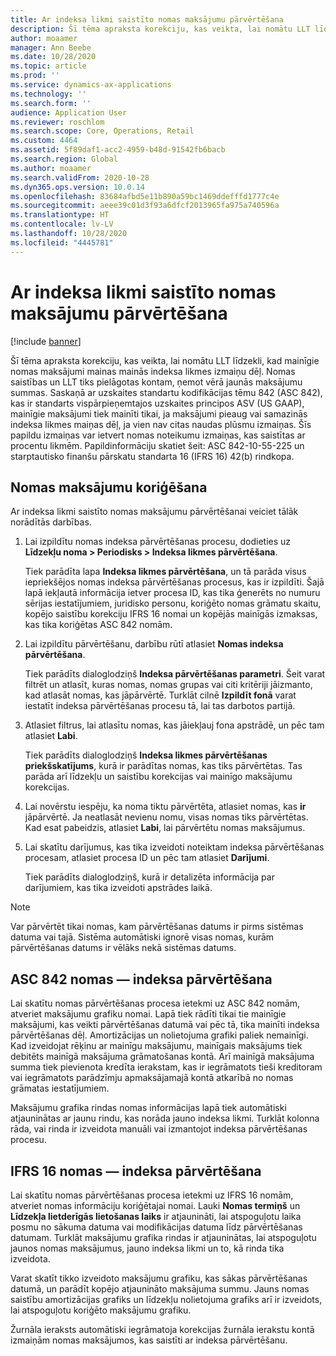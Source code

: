 ```yaml
---
title: Ar indeksa likmi saistīto nomas maksājumu pārvērtēšana
description: Šī tēma apraksta korekciju, kas veikta, lai nomātu LLT līdzekli, kad mainīgie nomas maksājumi mainas mainās indeksa likmes izmaiņu dēļ.
author: moaamer
manager: Ann Beebe
ms.date: 10/28/2020
ms.topic: article
ms.prod: ''
ms.service: dynamics-ax-applications
ms.technology: ''
ms.search.form: ''
audience: Application User
ms.reviewer: roschlom
ms.search.scope: Core, Operations, Retail
ms.custom: 4464
ms.assetid: 5f89daf1-acc2-4959-b48d-91542fb6bacb
ms.search.region: Global
ms.author: moaamer
ms.search.validFrom: 2020-10-28
ms.dyn365.ops.version: 10.0.14
ms.openlocfilehash: 83684afbd5e11b890a59bc1469ddefffd1777c4e
ms.sourcegitcommit: aeee39c01d3f93a6dfcf2013965fa975a740596a
ms.translationtype: HT
ms.contentlocale: lv-LV
ms.lasthandoff: 10/28/2020
ms.locfileid: "4445781"
---
```

# <a name="revalue-lease-payments-that-are-linked-to-an-index-rate"></a>Ar indeksa likmi saistīto nomas maksājumu pārvērtēšana

[!include [banner](../includes/banner.md)]

Šī tēma apraksta korekciju, kas veikta, lai nomātu LLT līdzekli, kad mainīgie nomas maksājumi mainas mainās indeksa likmes izmaiņu dēļ. Nomas saistības un LLT tiks pielāgotas kontam, ņemot vērā jaunās maksājumu summas. Saskaņā ar uzskaites standartu kodifikācijas tēmu 842 (ASC 842), kas ir standarts vispārpieņemtajos uzskaites principos ASV (US GAAP), mainīgie maksājumi tiek mainīti tikai, ja maksājumi pieaug vai samazinās indeksa likmes maiņas dēļ, ja vien nav citas naudas plūsmu izmaiņas. Šīs papildu izmaiņas var ietvert nomas noteikumu izmaiņas, kas saistītas ar procentu likmēm. Papildinformāciju skatiet šeit: ASC 842-10-55-225 un starptautisko finanšu pārskatu standarta 16 (IFRS 16) 42(b) rindkopa.

## <a name="adjust-lease-payments"></a>Nomas maksājumu koriģēšana

Ar indeksa likmi saistīto nomas maksājumu pārvērtēšanai veiciet tālāk norādītās darbības.

1. Lai izpildītu nomas indeksa pārvērtēšanas procesu, dodieties uz **Līdzekļu noma \> Periodisks \> Indeksa likmes pārvērtēšana**.

    Tiek parādīta lapa **Indeksa likmes pārvērtēšana**, un tā parāda visus iepriekšējos nomas indeksa pārvērtēšanas procesus, kas ir izpildīti. Šajā lapā iekļautā informācija ietver procesa ID, kas tika ģenerēts no numuru sērijas iestatījumiem, juridisko personu, koriģēto nomas grāmatu skaitu, kopējo saistību korekciju IFRS 16 nomai un kopējās mainīgās izmaksas, kas tika koriģētas ASC 842 nomām.

2. Lai izpildītu pārvērtēšanu, darbību rūtī atlasiet **Nomas indeksa pārvērtēšana**.

    Tiek parādīts dialoglodziņš **Indeksa pārvērtēšanas parametri**. Šeit varat filtrēt un atlasīt, kuras nomas, nomas grupas vai citi kritēriji jāizmanto, kad atlasāt nomas, kas jāpārvērtē. Turklāt cilnē **Izpildīt fonā** varat iestatīt indeksa pārvērtēšanas procesu tā, lai tas darbotos partijā.

4. Atlasiet filtrus, lai atlasītu nomas, kas jāiekļauj fona apstrādē, un pēc tam atlasiet **Labi**.

    Tiek parādīts dialoglodziņš **Indeksa likmes pārvērtēšanas priekšskatījums**, kurā ir parādītas nomas, kas tiks pārvērtētas. Tas parāda arī līdzekļu un saistību korekcijas vai mainīgo maksājumu korekcijas.
    
5. Lai novērstu iespēju, ka noma tiktu pārvērtēta, atlasiet nomas, kas **ir** jāpārvērtē. Ja neatlasāt nevienu nomu, visas nomas tiks pārvērtētas. Kad esat pabeidzis, atlasiet **Labi**, lai pārvērtētu nomas maksājumus.
6. Lai skatītu darījumus, kas tika izveidoti noteiktam indeksa pārvērtēšanas procesam, atlasiet procesa ID un pēc tam atlasiet **Darījumi**.

    Tiek parādīts dialoglodziņš, kurā ir detalizēta informācija par darījumiem, kas tika izveidoti apstrādes laikā.

> [!NOTE]
> Var pārvērtēt tikai nomas, kam pārvērtēšanas datums ir pirms sistēmas datuma vai tajā. Sistēma automātiski ignorē visas nomas, kurām pārvērtēšanas datums ir vēlāks nekā sistēmas datums.

## <a name="asc-842-leases--index-revaluation"></a>ASC 842 nomas — indeksa pārvērtēšana

Lai skatītu nomas pārvērtēšanas procesa ietekmi uz ASC 842 nomām, atveriet maksājumu grafiku nomai. Lapā tiek rādīti tikai tie mainīgie maksājumi, kas veikti pārvērtēšanas datumā vai pēc tā, tika mainīti indeksa pārvērtēšanas dēļ. Amortizācijas un nolietojuma grafiki paliek nemainīgi. Kad izveidojat rēķinu ar mainīgu maksājumu, mainīgais maksājums tiek debitēts mainīgā maksājuma grāmatošanas kontā. Arī mainīgā maksājuma summa tiek pievienota kredīta ierakstam, kas ir iegrāmatots tieši kreditoram vai iegrāmatots parādzīmju apmaksājamajā kontā atkarībā no nomas grāmatas iestatījumiem.

Maksājumu grafika rindas nomas informācijas lapā tiek automātiski atjauninātas ar jaunu rindu, kas norāda jauno indeksa likmi. Turklāt kolonna rāda, vai rinda ir izveidota manuāli vai izmantojot indeksa pārvērtēšanas procesu.

## <a name="ifrs-16-leases--index-revaluation"></a>IFRS 16 nomas — indeksa pārvērtēšana

Lai skatītu nomas pārvērtēšanas procesa ietekmi uz IFRS 16 nomām, atveriet nomas informāciju koriģētajai nomai. Lauki **Nomas termiņš** un **Līdzekļa lietderīgās lietošanas laiks** ir atjaunināti, lai atspoguļotu laika posmu no sākuma datuma vai modifikācijas datuma līdz pārvērtēšanas datumam. Turklāt maksājumu grafika rindas ir atjauninātas, lai atspoguļotu jaunos nomas maksājumus, jauno indeksa likmi un to, kā rinda tika izveidota.

Varat skatīt tikko izveidoto maksājumu grafiku, kas sākas pārvērtēšanas datumā, un parādīt kopējo atjaunināto maksājuma summu. Jauns nomas saistību amortizācijas grafiks un līdzekļu nolietojuma grafiks arī ir izveidots, lai atspoguļotu koriģēto maksājumu grafiku.

Žurnāla ieraksts automātiski iegrāmatoja korekcijas žurnāla ierakstu kontā izmaiņām nomas maksājumos, kas saistīti ar indeksa pārvērtēšanu.
